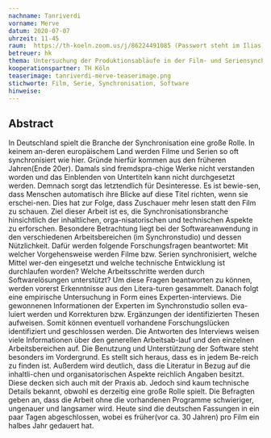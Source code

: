 ```yaml
---
nachname: Tanriverdi 
vorname: Merve
datum: 2020-07-07
uhrzeit: 11-45
raum:  https://th-koeln.zoom.us/j/86224491085 (Passwort steht im Ilias) Präsentation 
betreuer: hk
thema: Untersuchung der Produktionsabläufe in der Film- und Seriensynchronisation mit besonderer Betrachtung der softwarebasierten Produktionsprozesse
kooperationspartner: TH Köln
teaserimage: tanriverdi-merve-teaserimage.png
stichworte: Film, Serie, Synchronisation, Software
hinweise:
---
```


## Abstract

In Deutschland spielt die Branche der Synchronisation eine große Rolle. In keinem an-deren europäischem Land werden Filme und Serien so oft synchronisiert wie hier. Gründe hierfür kommen aus den früheren Jahren(Ende 20er). Damals sind fremdspra-chige Werke nicht verstanden worden und das Einblenden von Untertiteln kann nicht durchgesetzt werden. Demnach sorgt das letztendlich für Desinteresse. Es ist bewie-sen, dass Menschen automatisch ihre Blicke auf diese Titel richten, wenn sie erschei-nen. Dies hat zur Folge, dass Zuschauer mehr lesen statt den Film zu schauen.
Ziel dieser Arbeit ist es, die Synchronisationsbranche hinsichtlich der inhaltlichen, orga-nisatorischen und technischen Aspekte zu erforschen. Besondere Betrachtung liegt bei der Softwareanwendung in den verschiedenen Arbeitsbereichen (im Synchronstudio) und dessen Nützlichkeit. Dafür werden folgende Forschungsfragen beantwortet: Mit welcher Vorgehensweise werden Filme bzw. Serien synchronisiert, welche Mittel wer-den eingesetzt und welche technische Entwicklung ist durchlaufen worden? Welche Arbeitsschritte werden durch Softwarelösungen unterstützt?
Um diese Fragen beantworten zu können, werden vorerst Erkenntnisse aus den Litera-turen gesammelt. Danach folgt eine empirische Untersuchung in Form eines Experten-interviews. Die gewonnenen Informationen der Experten im Synchronstudio sollen eva-luiert werden und Korrekturen bzw. Ergänzungen der identifizierten Thesen aufweisen. Somit können eventuell vorhandene Forschungslücken identifiziert und geschlossen werden.
Die Antworten des Interviews weisen viele Informationen über den generellen Arbeitsab-lauf und den einzelnen Arbeitsbereichen auf. Die Benutzung und Unterstützung der Software steht besonders im Vordergrund. Es stellt sich heraus, dass es in jedem Be-reich zu finden ist. Außerdem wird deutlich, dass die Literatur in Bezug auf die inhaltli-chen und organisatorischen Aspekte reichlich Angaben besitzt. Diese decken sich auch mit der Praxis ab. Jedoch sind kaum technische Details bekannt, obwohl es derzeitig eine große Rolle spielt. Die Befragten geben an, dass die Arbeit ohne die vorhandenen Programme schwieriger, ungenauer und langsamer wird. Heute sind die deutschen Fassungen in ein paar Tagen abgeschlossen, wobei es früher(vor ca. 30 Jahren) pro Film ein halbes Jahr gedauert hat.


